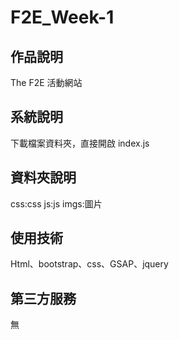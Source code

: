 # F2E_Week-1

## 作品說明

The F2E 活動網站

## 系統說明

下載檔案資料夾，直接開啟 index.js

## 資料夾說明

css:css
js:js
imgs:圖片

## 使用技術

Html、bootstrap、css、GSAP、jquery

## 第三方服務

無
